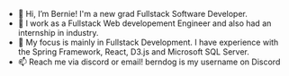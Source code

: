 - 👋 Hi, I’m Bernie! I'm a new grad Fullstack Software Developer.
- 👀 I work as a Fullstack Web developement Engineer and also had an internship in industry. 
- 💞️ My focus is mainly in Fullstack Development. I have experience with the Spring Framework, React, D3.js and Microsoft SQL Server. 
- 📫 Reach me via discord or email! berndog is my username on Discord

<!---
EducatedBernie/EducatedBernie is a ✨ special ✨ repository because its `README.md` (this file) appears on your GitHub profile.
You can click the Preview link to take a look at your changes.
--->
